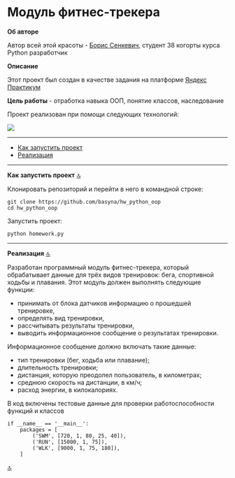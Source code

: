 <a name="Начало"></a>

# Модуль фитнес-трекера

**Об авторе**

Автор всей этой красоты - [Борис Сенкевич](https://github.com/basyna), студент 38 когорты курса Python разработчик

**Описание**

Этот проект был создан в качестве задания на платформе [Яндекс Практикум](https://practicum.yandex.ru/)

**Цель работы** - отработка навыка ООП, понятие классов, наследование

Проект реализован при помощи следующих технологий:

<img src="https://img.shields.io/badge/VSCode-0078D4?style=for-the-badge&logo=visual%20studio%20code&logoColor=white"/>

------------------------------------------------------------------------------

- [Как запустить проект](#Как_запустить_проект)
- [Реализация](#Реализация)
------------------------------------------------------------------------------
<a name="Как_запустить_проект"></a>
**Как запустить проект** [🔝](#Начало)


Клонировать репозиторий и перейти в него в командной строке:

```
git clone https://github.com/basyna/hw_python_oop
cd hw_python_oop
```

Запустить проект:

```
python homework.py
```
------------------------------------------------------------------------------
<a name="Реализация"></a>
**Реализация** [🔝](#Начало)

Разработан программный модуль фитнес-трекера, который обрабатывает данные для трёх видов тренировок: бега, спортивной ходьбы и плавания.
Этот модуль должен выполнять следующие функции:
- принимать от блока датчиков информацию о прошедшей тренировке,
- определять вид тренировки,
- рассчитывать результаты тренировки,
- выводить информационное сообщение о результатах тренировки.

Информационное сообщение должно включать такие данные:
- тип тренировки (бег, ходьба или плавание);
- длительность тренировки;
- дистанция, которую преодолел пользователь, в километрах;
- среднюю скорость на дистанции, в км/ч;
- расход энергии, в килокалориях.

В код включены тестовые данные для проверки работоспособности функций и классов
```
if __name__ == '__main__':
    packages = [        
        ('SWM', [720, 1, 80, 25, 40]),
        ('RUN', [15000, 1, 75]),
        ('WLK', [9000, 1, 75, 180]),
    ]

```
[🔝](#Начало)
